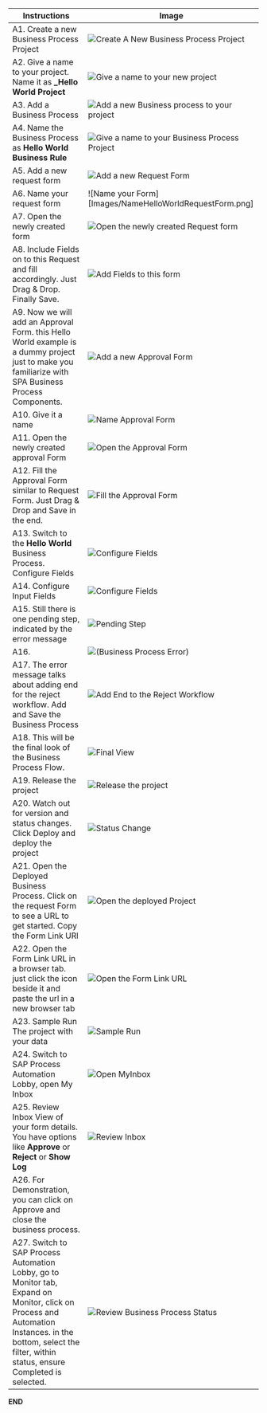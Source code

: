 
Instructions | Image
------------ | -----
A1. Create a new Business Process Project | ![Create A New Business Process Project](Images/CreateBusinessProcess.png)
A2. Give a name to your project. Name it as **<Your Name>_Hello World Project** | ![Give a name to your new project](Images/NewBusinessProcessProject.png)
A3. Add a Business Process | ![Add a new Business process to your project](Images/AddABusinessProcess.png)
A4. Name the Business Process as **Hello World Business Rule** | ![Give a name to your Business Process Project](Images/NameYourBusinessProcessProject.png)
A5. Add a new request form | ![Add a new Request Form](Images/AddANewRequestForm.png)
A6. Name your request form | ![Name your Form][Images/NameHelloWorldRequestForm.png]
A7. Open the newly created form | ![Open the newly created Request form](Images/OpenTheRequestForm.png)
A8. Include Fields on to this Request and fill accordingly. Just Drag & Drop. Finally Save. | ![Add Fields to this form](Images/AddFieldsToTheRequestForm.png)
A9. Now we will add an Approval Form. this Hello World example is a dummy project just to make you familiarize with SPA Business Process Components. | ![Add a new Approval Form](Images/AddAApprovalForm.png)
A10. Give it a name | ![Name Approval Form](Images/NameTheApprovalForm.png)
A11. Open the newly created approval Form | ![Open the Approval Form](Images/OpenTheApprovalForm.png)
A12. Fill the Approval Form similar to Request Form. Just Drag & Drop and Save in the end. | ![Fill the Approval Form](Images/FillTheApprovalForm.png)
A13. Switch to the **Hello World** Business Process. Configure Fields | ![Configure Fields](Images/ConfigureApprovalForm_1_2.png)
A14. Configure Input Fields | ![Configure Fields](Images/ConfigureApprovalForm_2_2.png)
A15. Still there is one pending step, indicated by the error message | ![Pending Step](Images/OneMoreStepPending.png)
A16.  | ![(Business Process Error)](Images/BusinessProcessError.png)
A17. The error message talks about adding end for the reject workflow. Add and Save the Business Process| ![Add End to the Reject Workflow](Images/AddEnd.png)
A18. This will be the final look of the Business Process Flow. | ![Final View](Images/FinalView.png)
A19. Release the project | ![Release the project](Images/ReleaseHelloWorldProject.png)
A20. Watch out for version and status changes. Click Deploy and deploy the project | ![Status Change](Images/ProjectVersion_And_Statuses.png)
A21. Open the Deployed Business Process. Click on the request Form to see a URL to get started. Copy the Form Link URl | ![Open the deployed Project](Images/OpenTheDeployedBusinessProcess.png)
A22. Open the Form Link URL in a browser tab. just click the icon beside it and paste the url in a new browser tab | ![Open the Form Link URL](Images/OpenTheFormLinkURL.png)
A23. Sample Run The project with your data | ![Sample Run](Images/SampleRunHelloWorld.png)
A24. Switch to SAP Process Automation Lobby, open My Inbox | ![Open MyInbox](Images/OpenMyInbox.png)
A25. Review Inbox View of your form details. You have options like **Approve** or **Reject** or **Show Log** | ![Review Inbox](Images/InboxView.png)
A26. For Demonstration, you can click on Approve and close the business process. |
A27. Switch to SAP Process Automation Lobby, go to Monitor tab, Expand on Monitor, click on Process and Automation Instances. in the bottom, select the filter, within status, ensure Completed is selected. | ![Review Business Process Status](Images/AdministratorView.png)

**END**
